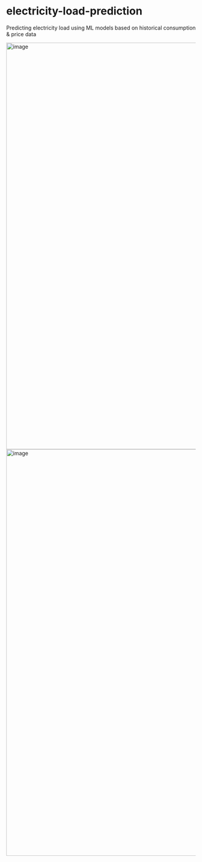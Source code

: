 # electricity-load-prediction
Predicting electricity load using ML models based on historical consumption &amp; price data


<img width="1920" height="1080" alt="image" src="https://github.com/user-attachments/assets/ac619e6a-13f3-4228-9691-fd2dbc7f0f8a" />
<img width="1920" height="1080" alt="image" src="https://github.com/user-attachments/assets/fb8de222-f9af-429a-b36d-7e738a6e72ae" />
